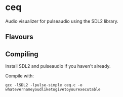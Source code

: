 # ceq
Audio visualizer for pulseaudio using the SDL2 library.
## Flavours

## Compiling
Install SDL2 and pulseaudio if you haven't already.

Compile with:
```
gcc -lSDL2 -lpulse-simple ceq.c -o whatevernameyoudliketogivetoyourexecutable
```
